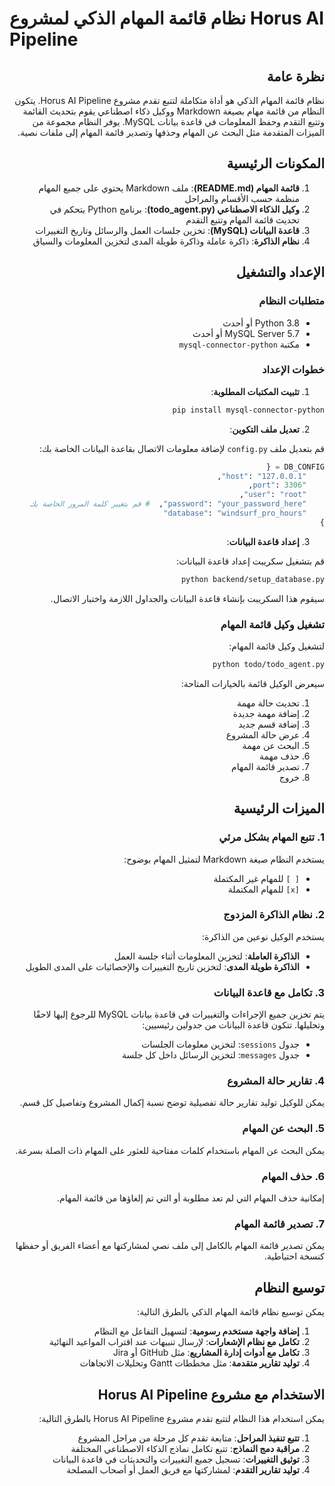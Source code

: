 # نظام قائمة المهام الذكي لمشروع Horus AI Pipeline

<div dir="rtl">

## نظرة عامة

نظام قائمة المهام الذكي هو أداة متكاملة لتتبع تقدم مشروع Horus AI Pipeline. يتكون النظام من قائمة مهام بصيغة Markdown ووكيل ذكاء اصطناعي يقوم بتحديث القائمة وتتبع التقدم وحفظ المعلومات في قاعدة بيانات MySQL. يوفر النظام مجموعة من الميزات المتقدمة مثل البحث عن المهام وحذفها وتصدير قائمة المهام إلى ملفات نصية.

## المكونات الرئيسية

1. **قائمة المهام (README.md)**: ملف Markdown يحتوي على جميع المهام منظمة حسب الأقسام والمراحل
2. **وكيل الذكاء الاصطناعي (todo_agent.py)**: برنامج Python يتحكم في تحديث قائمة المهام وتتبع التقدم
3. **قاعدة البيانات (MySQL)**: تخزين جلسات العمل والرسائل وتاريخ التغييرات
4. **نظام الذاكرة**: ذاكرة عاملة وذاكرة طويلة المدى لتخزين المعلومات والسياق

## الإعداد والتشغيل

### متطلبات النظام

- Python 3.8 أو أحدث
- MySQL Server 5.7 أو أحدث
- مكتبة `mysql-connector-python`

### خطوات الإعداد

1. **تثبيت المكتبات المطلوبة**:

```bash
pip install mysql-connector-python
```

2. **تعديل ملف التكوين**:

قم بتعديل ملف `config.py` لإضافة معلومات الاتصال بقاعدة البيانات الخاصة بك:

```python
DB_CONFIG = {
    "host": "127.0.0.1",
    "port": 3306,
    "user": "root",
    "password": "your_password_here",  # قم بتغيير كلمة المرور الخاصة بك
    "database": "windsurf_pro_hours"
}
```

3. **إعداد قاعدة البيانات**:

قم بتشغيل سكريبت إعداد قاعدة البيانات:

```bash
python backend/setup_database.py
```

سيقوم هذا السكريبت بإنشاء قاعدة البيانات والجداول اللازمة واختبار الاتصال.

### تشغيل وكيل قائمة المهام

لتشغيل وكيل قائمة المهام:

```bash
python todo/todo_agent.py
```

سيعرض الوكيل قائمة بالخيارات المتاحة:

1. تحديث حالة مهمة
2. إضافة مهمة جديدة
3. إضافة قسم جديد
4. عرض حالة المشروع
5. البحث عن مهمة
6. حذف مهمة
7. تصدير قائمة المهام
8. خروج

## الميزات الرئيسية

### 1. تتبع المهام بشكل مرئي

يستخدم النظام صيغة Markdown لتمثيل المهام بوضوح:

- `[ ]` للمهام غير المكتملة
- `[x]` للمهام المكتملة

### 2. نظام الذاكرة المزدوج

يستخدم الوكيل نوعين من الذاكرة:

- **الذاكرة العاملة**: لتخزين المعلومات أثناء جلسة العمل
- **الذاكرة طويلة المدى**: لتخزين تاريخ التغييرات والإحصائيات على المدى الطويل

### 3. تكامل مع قاعدة البيانات

يتم تخزين جميع الإجراءات والتغييرات في قاعدة بيانات MySQL للرجوع إليها لاحقًا وتحليلها. تتكون قاعدة البيانات من جدولين رئيسيين:
- جدول `sessions`: لتخزين معلومات الجلسات
- جدول `messages`: لتخزين الرسائل داخل كل جلسة

### 4. تقارير حالة المشروع

يمكن للوكيل توليد تقارير حالة تفصيلية توضح نسبة إكمال المشروع وتفاصيل كل قسم.

### 5. البحث عن المهام

يمكن البحث عن المهام باستخدام كلمات مفتاحية للعثور على المهام ذات الصلة بسرعة.

### 6. حذف المهام

إمكانية حذف المهام التي لم تعد مطلوبة أو التي تم إلغاؤها من قائمة المهام.

### 7. تصدير قائمة المهام

يمكن تصدير قائمة المهام بالكامل إلى ملف نصي لمشاركتها مع أعضاء الفريق أو حفظها كنسخة احتياطية.

## توسيع النظام

يمكن توسيع نظام قائمة المهام الذكي بالطرق التالية:

1. **إضافة واجهة مستخدم رسومية**: لتسهيل التفاعل مع النظام
2. **تكامل مع نظام الإشعارات**: لإرسال تنبيهات عند اقتراب المواعيد النهائية
3. **تكامل مع أدوات إدارة المشاريع**: مثل GitHub أو Jira
4. **توليد تقارير متقدمة**: مثل مخططات Gantt وتحليلات الاتجاهات

## الاستخدام مع مشروع Horus AI Pipeline

يمكن استخدام هذا النظام لتتبع تقدم مشروع Horus AI Pipeline بالطرق التالية:

1. **تتبع تنفيذ المراحل**: متابعة تقدم كل مرحلة من مراحل المشروع
2. **مراقبة دمج النماذج**: تتبع تكامل نماذج الذكاء الاصطناعي المختلفة
3. **توثيق التغييرات**: تسجيل جميع التغييرات والتحديثات في قاعدة البيانات
4. **توليد تقارير التقدم**: لمشاركتها مع فريق العمل أو أصحاب المصلحة

</div>
